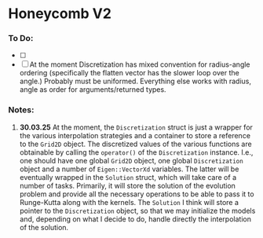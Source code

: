 # Honeycomb V2

### To Do:
- [ ] 
- [ ] At the moment Discretization has mixed convention for radius-angle ordering (specifically the flatten vector has the slower loop over the angle.) Probably must be uniformed. Everything else works with radius, angle as order for arguments/returned types.

### Notes:

1. **30.03.25** At the moment, the `Discretization` struct is just a wrapper for the various interpolation strategies and a container to store a reference to the `Grid2D` object. The discretized values of the various functions are obtainable by calling the `operator()` of the `Discretization` instance. I.e., one should have one global `Grid2D` object, one global `Discretization` object and a number of `Eigen::VectorXd` variables. The latter will be eventually wrapped in the `Solution` struct, which will take care of a number of tasks. Primarily, it will store the solution of the evolution problem and provide all the necessary operations to be able to pass it to Runge-Kutta along with the kernels. The `Solution` I think will store a pointer to the `Discretization` object, so that we may initialize the models and, depending on what I decide to do, handle directly the interpolation of the solution.